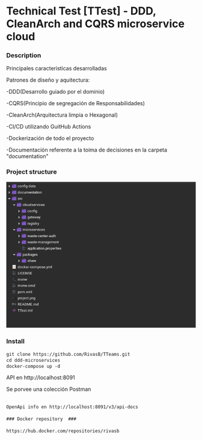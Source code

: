 #  Technical Test [TTest] - DDD, CleanArch and CQRS microservice cloud

### Description ###
Principales caracteristicas desarrolladas

Patrones de diseño y aquitectura: 

-DDD(Desarrollo guiado por el dominio)

-CQRS(Principio de segregación de Responsabilidades)

-CleanArch(Arquitectura limpia o Hexagonal)

-CI/CD utilizando GuitHub Actions

-Dockerización de todo el proyecto

-Documentación referente a la toima de decisiones en la carpeta "documentation"


### Project structure ###

<img src="https://github.com/RivasB/TechTest/blob/main/project.png"/>

### Install ###

```
git clone https://github.com/RivasB/TTeams.git
cd ddd-microservices
docker-compose up -d
```
API en http://localhost:8091

Se porvee una colección Postman
```

OpenApi info en http://localhost:8091/v3/api-docs

### Docker repository  ###

https://hub.docker.com/repositories/rivasb

